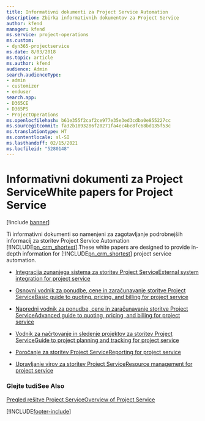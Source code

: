 ```yaml
---
title: Informativni dokumenti za Project Service Automation
description: Zbirka informativnih dokumentov za Project Service
author: kfend
manager: kfend
ms.service: project-operations
ms.custom:
- dyn365-projectservice
ms.date: 8/03/2018
ms.topic: article
ms.author: kfend
audience: Admin
search.audienceType:
- admin
- customizer
- enduser
search.app:
- D365CE
- D365PS
- ProjectOperations
ms.openlocfilehash: b61e355f2caf2ce977e35e3ed3cdba0e855227cc
ms.sourcegitcommit: fa32b1893286f20271fa4ec4be8fc68bd135f53c
ms.translationtype: HT
ms.contentlocale: sl-SI
ms.lasthandoff: 02/15/2021
ms.locfileid: "5280148"
---
```

# <a name="white-papers-for-project-service"></a><span data-ttu-id="91eac-103">Informativni dokumenti za Project Service</span><span class="sxs-lookup"><span data-stu-id="91eac-103">White papers for Project Service</span></span>

[!include [banner](../includes/psa-now-project-operations.md)]

<span data-ttu-id="91eac-104">Ti informativni dokumenti so namenjeni za zagotavljanje podrobnejših informacij za storitev Project Service Automation [!INCLUDE[pn_crm_shortest](../includes/pn-crm-shortest.md)].</span><span class="sxs-lookup"><span data-stu-id="91eac-104">These white papers are designed to provide in-depth information for [!INCLUDE[pn_crm_shortest](../includes/pn-crm-shortest.md)] project service automation.</span></span>

-   [<span data-ttu-id="91eac-105">Integracija zunanjega sistema za storitev Project Service</span><span class="sxs-lookup"><span data-stu-id="91eac-105">External system integration for project service</span></span>](https://go.microsoft.com/fwlink/?LinkId=825445)

-   [<span data-ttu-id="91eac-106">Osnovni vodnik za ponudbe, cene in zaračunavanje storitve Project Service</span><span class="sxs-lookup"><span data-stu-id="91eac-106">Basic guide to quoting, pricing, and billing for project service</span></span>](https://go.microsoft.com/fwlink/?LinkId=825241)

-   [<span data-ttu-id="91eac-107">Napredni vodnik za ponudbe, cene in zaračunavanje storitve Project Service</span><span class="sxs-lookup"><span data-stu-id="91eac-107">Advanced guide to quoting, pricing, and billing for project service</span></span>](https://go.microsoft.com/fwlink/?LinkId=825242)

-   [<span data-ttu-id="91eac-108">Vodnik za načrtovanje in sledenje projektov za storitev Project Service</span><span class="sxs-lookup"><span data-stu-id="91eac-108">Guide to project planning and tracking for project service</span></span>](https://go.microsoft.com/fwlink/?LinkId=825243)

-   [<span data-ttu-id="91eac-109">Poročanje za storitev Project Service</span><span class="sxs-lookup"><span data-stu-id="91eac-109">Reporting for project service</span></span>](https://go.microsoft.com/fwlink/?LinkId=825446)

-   [<span data-ttu-id="91eac-110">Upravljanje virov za storitev Project Service</span><span class="sxs-lookup"><span data-stu-id="91eac-110">Resource management for project service</span></span>](https://go.microsoft.com/fwlink/?LinkId=825244)

### <a name="see-also"></a><span data-ttu-id="91eac-111">Glejte tudi</span><span class="sxs-lookup"><span data-stu-id="91eac-111">See Also</span></span>
 [<span data-ttu-id="91eac-112">Pregled rešitve Project Service</span><span class="sxs-lookup"><span data-stu-id="91eac-112">Overview of Project Service</span></span>](../psa/overview.md)


[!INCLUDE[footer-include](../includes/footer-banner.md)]